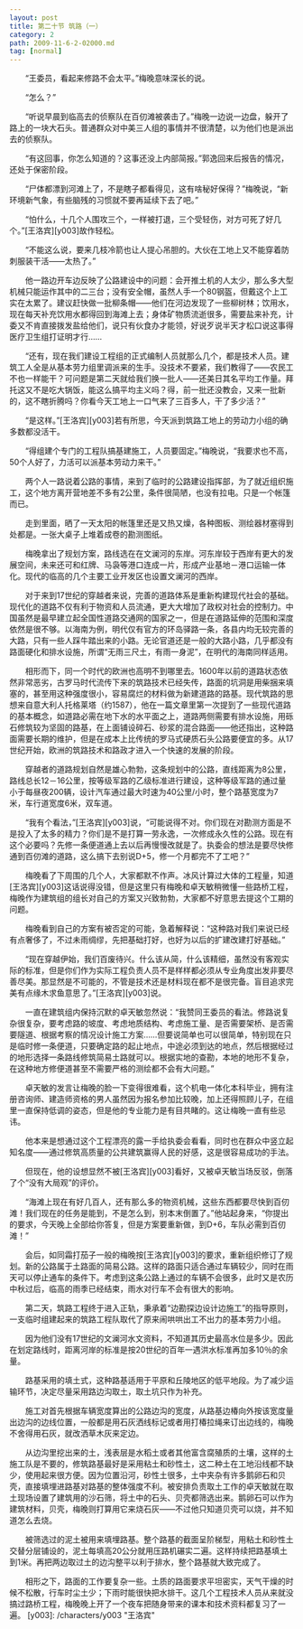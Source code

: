 ```yaml
---
layout: post
title: 第二十节 筑路（一）
category: 2
path: 2009-11-6-2-02000.md
tag: [normal]
---
```


　　“王委员，看起来修路不会太平。”梅晚意味深长的说。

　　“怎么？”

　　“听说早晨到临高去的侦察队在百仞滩被袭击了。”梅晚一边说一边盘，躲开了路上的一块大石头。普通群众对中美三人组的事情并不很清楚，以为他们也是派出去的侦察队。

　　“有这回事，你怎么知道的？这事还没上内部简报。”郭逸回来后报告的情况，还处于保密阶段。

　　“尸体都漂到河滩上了，不是瞎子都看得见，这有啥秘好保得？”梅晚说，“新环境新气象，有些脑残的习惯就不要再延续下去了吧。”

　　“怕什么，十几个人围攻三个，一样被打退，三个受轻伤，对方可死了好几个。”[王洛宾][y003]故作轻松。

　　“不能这么说，要来几枝冷箭也让人提心吊胆的。大伙在工地上又不能穿着防刺服装干活——太热了。”

　　他一路边开车边反映了公路建设中的问题：会开推土机的人太少，那么多大型机械只能运作其中的二三台；没有安全帽，虽然人手一个80钢盔，但戴这个上工实在太累了。建议赶快做一批柳条帽——他们在河边发现了一些柳树林；饮用水，现在每天补充饮用水都得回到海滩上去；身体矿物质流逝很多，需要盐来补充，计委又不肯直接拨发盐给他们，说只有伙食办才能领，好说歹说半天才松口说这事得医疗卫生组打证明才行……

　　“还有，现在我们建设工程组的正式编制人员就那么几个，都是技术人员。建筑工人全是从基本劳力组里调派来的生手。没技术不要紧，我们教得了——农民工不也一样能干？可问题是第二天就给我们换一批人——还美日其名平均工作量。拜托这又不是吃大锅饭，能这么搞平均主义吗？得，前一批还没教会，又来一批新的，这不瞎折腾吗？你看今天工地上一口气来了三百多人，干了多少活？”

　　“是这样。”[王洛宾][y003]若有所思，今天派到筑路工地上的劳动力小组的确多数都没活干。

　　“得组建个专门的工程队搞基建施工，人员要固定。”梅晚说，“我要求也不高，50个人好了，力活可以派基本劳动力来干。”

　　两个人一路说着公路的事情，来到了临时的公路建设指挥部，为了就近组织施工，这个地方离开营地差不多有2公里，条件很简陋，也没有拉电。只是一个帐篷而已。

　　走到里面，晒了一天太阳的帐篷里还是又热又燥，各种图板、测绘器材塞得到处都是。一张大桌子上堆着成卷的勘测图纸。

　　梅晚拿出了规划方案，路线选在在文澜河的东岸。河东岸较于西岸有更大的发展空间，未来还可和红牌、马袅等港口连成一片，形成产业基地－港口运输一体化。现代的临高的几个主要工业开发区也设置文澜河的西岸。

　　对于来到17世纪的穿越者来说，完善的道路体系是重新构建现代社会的基础。现代化的道路不仅有利于物资和人员流通，更大大增加了政权对社会的控制力。中国虽然是最早建立起全国性道路交通网的国家之一，但是在道路延伸的范围和深度依然是很不够。以海南为例，明代仅有官方的环岛驿路一条，各县内均无较完善的大路，只有一些人踩牛踏出来的小路。无论官道还是一般的大路小路，几乎都没有路面硬化和排水设施，所谓“无雨三尺土，有雨一身泥”，在明代的海南同样适用。

　　相形而下，同一个时代的欧洲也高明不到哪里去。1600年以前的道路状态依然非常恶劣，古罗马时代流传下来的筑路技术已经失传，路面的坑洞是用柴捆来填塞的，甚至用这种强度很小，容易腐烂的材料做为新建道路的路基。现代筑路的思想来自意大利人托格莱塔（约1587），他在一篇文章里第一次提到了一些现代道路的基本概念，如道路必需在地下水的水平面之上，道路两侧需要有排水设施，用砾石修筑较为坚固的路基，在上面铺设碎石、砂浆的混合路面——他还指出，这种路面需要长期的维护，但是在成本上比传统的罗马式硬质石头公路要便宜的多。从17世纪开始，欧洲的筑路技术和路政才进入一个快速的发展的阶段。

　　穿越者的道路规划自然是雄心勃勃，这条规划中的公路，直线距离为8公里，路线总长12－16公里，按等级军路的乙级标准进行建设，这种等级军路的通过量小于每昼夜200辆，设计汽车通过最大时速为40公里/小时，整个路基宽度为7米，车行道宽度6米，双车道。

　　“我有个看法，”[王洛宾][y003]说，“可能说得不对。你们现在对勘测方面是不是投入了太多的精力？你们是不是打算一劳永逸，一次修成永久性的公路。现在有这个必要吗？先修一条便道通上去以后再慢慢改就是了。执委会的想法是要尽快修通到百仞滩的道路，这么搞下去别说D+5，修一个月都完不了工吧？”

　　梅晚看了下周围的几个人，大家都默不作声。冰风计算过大体的工程量，知道[王洛宾][y003]这话说得没错，但是这里只有梅晚和卓天敏稍微懂一些路桥工程，梅晚作为建筑组的组长对自己的方案又兴致勃勃，大家都不好意思去提这个工期的问题。

　　梅晚看到自己的方案有被否定的可能，急着解释说：“这种路对我们来说已经有点奢侈了，不过未雨绸缪，先把基础打好，也好为以后的扩建改建打好基础。”

　　“现在穿越伊始，我们百废待兴。什么该从简，什么该精细，虽然没有客观实际的标准，但是你们作为实际工程负责人员不是样样都必须从专业角度出发非要尽善尽美。那显然是不可能的，不管是技术还是材料现在都不是很完备。盲目追求完美有点缘木求鱼意思了。”[王洛宾][y003]说。

　　一直在建筑组内保持沉默的卓天敏忽然说：“我赞同王委员的看法。修路说复杂很复杂，要考虑路的坡度、考虑地质结构、考虑施工量、是否需要架桥、是否需要隧道、根据考察的情况设计施工方案……但要说简单也可以很简单，特别现在只是临时修一条便道，只要确定路的起止地点，中途必须到达的地点，然后根据经过的地形选择一条路线修筑简易土路就可以。根据实地的查勘，本地的地形不复杂，在这种地方修便道甚至不需要严格的测绘都不会有大问题。”

　　卓天敏的发言让梅晚的脸一下变得很难看，这个机电一体化本科毕业，拥有注册咨询师、建造师资格的男人虽然因为报名参加比较晚，加上还得照顾儿子，在组里一直保持低调的姿态，但是他的专业能力是有目共睹的。这让梅晚一直有些忌讳。

　　他本来是想通过这个工程漂亮的露一手给执委会看看，同时也在群众中竖立起知名度——通过修筑高质量的公共建筑赢得人民的好感，这是很容易成功的手法。

　　但现在，他的设想显然不被[王洛宾][y003]看好，又被卓天敏当场反驳，倒落了个“没有大局观”的评价。

　　“海滩上现在有好几百人，还有那么多的物资机械，这些东西都要尽快到百仞滩！我们现在的任务是能到，不是怎么到，别本末倒置了。”他站起身来，“你提出的要求，今天晚上全部给你答复，但是方案要重新做，到D+6，车队必需到百仞滩！”

　　会后，如同霜打茄子一般的梅晚按[王洛宾][y003]的要求，重新组织修订了规划。新的公路属于土路面的简易公路。这样的路面只适合通过车辆较少，同时在雨天可以停止通车的条件下。考虑到这条公路上通过的车辆不会很多，此时又是农历中秋过后，临高的雨季已经结束，雨水对行车不会有很大的影响。

　　第二天，筑路工程终于进入正轨，秉承着“边勘探边设计边施工”的指导原则，一支临时组建起来的筑路工程队取代了原来闹哄哄出工不出力的基本劳力小组。

　　因为他们没有17世纪的文澜河水文资料，不知道其历史最高水位是多少。因此在划定路线时，距离河岸的标准是按20世纪的百年一遇洪水标准再加多10％的余量。

　　路基采用的填土式，这种路基适用于平原和丘陵地区的低平地段。为了减少运输环节，决定尽量采用路边沟取土，取土坑只作为补充。

　　施工对首先根据车辆宽度算出的公路边沟的宽度，从路基边椿向外按该宽度量出边沟的边线位置，一般都是用石灰洒线标记或者用打椿拉绳来订出边线的，梅晚不舍得用石灰，就改洒草木灰来定边。

　　从边沟里挖出来的土，浅表层是水稻土或者其他富含腐殖质的土壤，这样的土施工队是不要的，修筑路基最好是采用粘土和砂性土，这二种土在工地沿线都不缺少，使用起来很方便。因为位置沿河，砂性土很多，土中夹杂有许多鹅卵石和贝壳，直接填埋进路基对路基的整体强度不利。被安排负责取土工作的卓天敏就在取土现场设置了建筑用的沙石筛，将土中的石头、贝壳都筛选出来。鹅卵石可以作为建筑材料，贝壳，梅晚则打算用它来烧石灰——不过他只知道贝壳可以烧，并不知道怎么去烧。

　　被筛选过的泥土被用来填埋路基。整个路基的截面呈阶梯型，用粘土和砂性土交替分层铺设的，泥土每填高20公分就用压路机碾实二遍。这样持续把路基填土到1米。再把两边取过土的边沟整平以利于排水，整个路基就大致完成了。

　　相形之下，路面的工作要复杂一些。土质的路面要求平坦密实，天气干燥的时候不松散，行车时尘土少；下雨时能很快把水排干。这几个工程技术人员从来就没搞过路桥工程，梅晚晚上开了一个夜车把随身带来的课本和技术资料都复习了一遍。
[y003]: /characters/y003 "王洛宾"
